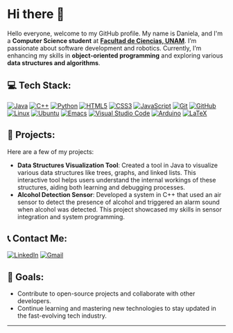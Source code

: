 # Hi there 👋  
Hello everyone, welcome to my GitHub profile. My name is Daniela, and I'm a **Computer Science student** at **[Facultad de Ciencias, UNAM](https://www.fciencias.unam.mx/)**. I’m passionate about software development and robotics. Currently, I’m enhancing my skills in **object-oriented programming** and exploring various **data structures and algorithms**.

## 💻 Tech Stack:

[![Java](https://img.shields.io/badge/java-%23ED8B00.svg?style=for-the-badge&logo=openjdk&logoColor=white)](https://www.java.com) 
[![C++](https://img.shields.io/badge/c++-%2300599C.svg?style=for-the-badge&logo=c%2B%2B&logoColor=white)](https://isocpp.org/) 
[![Python](https://img.shields.io/badge/python-3670A0?style=for-the-badge&logo=python&logoColor=ffdd54)](https://www.python.org)
[![HTML5](https://img.shields.io/badge/html5-%23E34F26.svg?style=for-the-badge&logo=html5&logoColor=white)](https://developer.mozilla.org/es/docs/Web/HTML)
[![CSS3](https://img.shields.io/badge/css3-%231572B6.svg?style=for-the-badge&logo=css3&logoColor=white)](https://developer.mozilla.org/en-US/docs/Web/CSS) 
[![JavaScript](https://img.shields.io/badge/javascript-%23323330.svg?style=for-the-badge&logo=javascript&logoColor=%23F7DF1E)](https://developer.mozilla.org/en-US/docs/Web/JavaScript) 
[![Git](https://img.shields.io/badge/git-%23F05033.svg?style=for-the-badge&logo=git&logoColor=white)](https://git-scm.com/) 
[![GitHub](https://img.shields.io/badge/github-%23121011.svg?style=for-the-badge&logo=github&logoColor=white)](https://github.com) 
[![Linux](https://img.shields.io/badge/Linux-FCC624?style=for-the-badge&logo=linux&logoColor=black)](https://www.linux.org/) 
[![Ubuntu](https://img.shields.io/badge/Ubuntu-E95420?style=for-the-badge&logo=ubuntu&logoColor=white)](https://ubuntu.com/) 
[![Emacs](https://img.shields.io/badge/Emacs-%237F5AB6.svg?&style=for-the-badge&logo=gnu-emacs&logoColor=white)](https://www.gnu.org/software/emacs/) 
[![Visual Studio Code](https://img.shields.io/badge/Visual%20Studio%20Code-0078d7.svg?style=for-the-badge&logo=visual-studio-code&logoColor=white)](https://code.visualstudio.com/) 
[![Arduino](https://img.shields.io/badge/-Arduino-00979D?style=for-the-badge&logo=Arduino&logoColor=white)](https://www.arduino.cc/) 
[![LaTeX](https://img.shields.io/badge/latex-%23008080.svg?style=for-the-badge&logo=latex&logoColor=white)](https://www.latex-project.org/)

## 🌟 Projects:
Here are a few of my projects:
- **Data Structures Visualization Tool**: Created a tool in Java to visualize various data structures like trees, graphs, and linked lists. This interactive tool helps users understand the internal workings of these structures, aiding both learning and debugging processes.
- **Alcohol Detection Sensor**: Developed a system in C++ that used an air sensor to detect the presence of alcohol and triggered an alarm sound when alcohol was detected. This project showcased my skills in sensor integration and system programming.

## 📞 Contact Me:
[![LinkedIn](https://img.shields.io/badge/linkedin-%230077B5.svg?style=for-the-badge&logo=linkedin&logoColor=white)](https://www.linkedin.com/in/danielafloresg/)
[![Gmail](https://img.shields.io/badge/Gmail-D14836?style=for-the-badge&logo=gmail&logoColor=white)](mailto:danielafloresdfg13@gmail.com)

## 🎯 Goals:
- Contribute to open-source projects and collaborate with other developers.
- Continue learning and mastering new technologies to stay updated in the fast-evolving tech industry.

---

